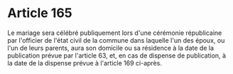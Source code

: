 # Article 165

Le mariage sera célébré publiquement lors d'une cérémonie républicaine par l'officier de l'état civil de la commune dans laquelle l'un des époux, ou l'un de leurs parents, aura son domicile ou sa résidence à la date de la publication prévue par l'article 63, et, en cas de dispense de publication, à la date de la dispense prévue à l'article 169 ci-après.
